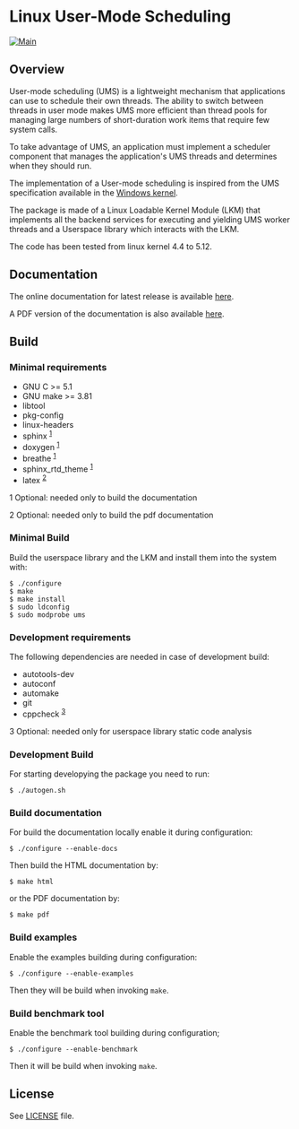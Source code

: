 # Linux User-Mode Scheduling

[![Main](https://github.com/MatteoArella/linux-ums/actions/workflows/main.yml/badge.svg?branch=master)](https://github.com/MatteoArella/linux-ums/actions/workflows/main.yml)

## Overview

User-mode scheduling (UMS) is a lightweight mechanism that applications can
use to schedule their own threads.
The ability to switch between threads in user mode makes UMS more efficient
than thread pools for managing large numbers of short-duration work items that
require few system calls.

To take advantage of UMS, an application must implement a scheduler component
that manages the application's UMS threads and determines when they should run.

The implementation of a User-mode scheduling is inspired from the UMS
specification available in the [Windows kernel](https://docs.microsoft.com/en-us/windows/win32/procthread/user-mode-scheduling).

The package is made of a Linux Loadable Kernel Module (LKM) that implements all the
backend services for executing and yielding UMS worker threads and a Userspace library which interacts with the LKM.

The code has been tested from linux kernel 4.4 to 5.12.

## Documentation

The online documentation for latest release is available [here](https://matteoarella.github.io/linux-ums).

A PDF version of the documentation is also available [here](https://github.com/MatteoArella/linux-ums/raw/gh-pages/linuxusermodescheduling.pdf).

## Build

### Minimal requirements

- GNU C >= 5.1
- GNU make >= 3.81
- libtool
- pkg-config
- linux-headers
- sphinx <sup>[1](#f1)</sup>
- doxygen <sup>[1](#f1)</sup>
- breathe <sup>[1](#f1)</sup>
- sphinx_rtd_theme <sup>[1](#f1)</sup>
- latex <sup>[2](#f2)</sup>

<a name="f1">1</a> Optional: needed only to build the documentation

<a name="f2">2</a> Optional: needed only to build the pdf documentation

### Minimal Build

Build the userspace library and the LKM and install them into the system with:
```
$ ./configure
$ make
$ make install
$ sudo ldconfig
$ sudo modprobe ums
```

### Development requirements

The following dependencies are needed in case of development build:

- autotools-dev
- autoconf
- automake
- git
- cppcheck <sup>[3](#f2)</sup>

<a name="f3">3</a> Optional: needed only for userspace library static code analysis

### Development Build

For starting developying the package you need to run:

```
$ ./autogen.sh
```

### Build documentation

For build the documentation locally enable it during configuration:

``
$ ./configure --enable-docs
``

Then build the HTML documentation by:

``
$ make html
``

or the PDF documentation by:

``
$ make pdf
``

### Build examples

Enable the examples building during configuration:

``
$ ./configure --enable-examples
``

Then they will be build when invoking ``make``.

### Build benchmark tool

Enable the benchmark tool building during configuration;

``
$ ./configure --enable-benchmark
``

Then it will be build when invoking ``make``.

## License

See [LICENSE](LICENSE) file.
